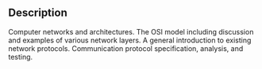 ## Description

Computer networks and architectures. The OSI model including discussion and examples of various network layers. A general introduction to existing network protocols. Communication protocol specification, analysis, and testing.